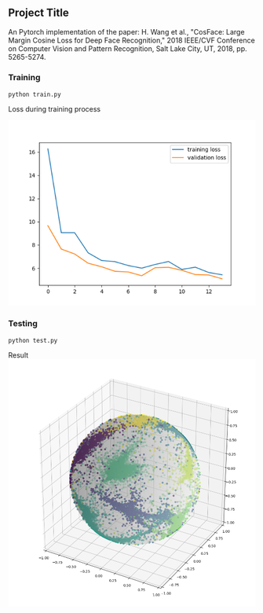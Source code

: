 ## Project Title

An Pytorch implementation of the paper: H. Wang et al., "CosFace: Large Margin Cosine Loss for Deep Face Recognition," 2018 IEEE/CVF Conference on Computer Vision and Pattern Recognition, Salt Lake City, UT, 2018, pp. 5265-5274.
### Training
```
python train.py
```
Loss during training process

![Image description](output/loss.png)

### Testing
```
python test.py
```
Result
![Image description](output/result.png)